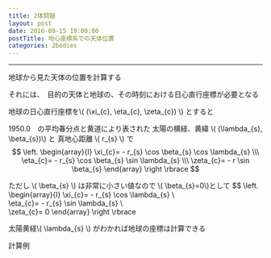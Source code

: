 ```yaml
---
title: 2体問題
layout: post
date: 2016-09-15 19:00:00
postTitle: 地心座標系での天体位置
categories: 2bodies
---
```


-------

地球から見た天体の位置を計算する

それには、　目的の天体と地球の、その時刻における日心直行座標が必要となる

地球の日心直行座標を\\( (\xi_{c}, \eta_{c}, \zeta_{c}) \\) とすると

1950.0　の平均春分点と黄道により表された
太陽の横経、黄緯 \\( (\lambda_{s}, \beta_{s})\\) と
真地心距離 \\( r_{s} \\) で
$$
\left.
\begin{array}{l}
\xi_{c}= - r_{s} \cos \beta_{s} \cos \lambda_{s} \\\
\eta_{c}= - r_{s} \cos \beta_{s} \sin \lambda_{s} \\\
\zeta_{c}= - r \sin \beta_{s}
\end{array}
\right
\rbrace
$$

ただし \\( \beta_{s} \\) は非常に小さい値なので \\( \beta_{s}=0\\)として
$$
\left.
\begin{array}{l}
\xi_{c}= - r_{s} \cos \lambda_{s} \\\
\eta_{c}= - r_{s} \sin \lambda_{s} \\\
\zeta_{c}= 0
\end{array}
\right
\rbrace

太陽黄経\\( \lambda_{s} \\) がわかれば地球の座標は計算できる


<label class="label label-info">計算例</label>



<script src="//code.jquery.com/jquery-1.11.3.js"></script>
<script src="{{site.url}}/js/three.js"></script>
<script src="{{site.url}}/js/celestial-calc.js"></script>
<script src="https://dl.dropboxusercontent.com/u/3587259/Code/Threejs/OrbitControls.js"></script>
<script src="http://d3js.org/d3.v3.js"></script>
<script src="{{site.url}}/js/d3draws.js"></script>
<script type="text/javascript" src="http://cdn.mathjax.org/mathjax/latest/MathJax.js?config=TeX-AMS-MML_SVG"></script>
<script src="https://cdn.rawgit.com/google/code-prettify/master/loader/run_prettify.js?skin=sons-of-obsidian"></script>
<script type="text/javascript">
var $window = $(window)
  // make code pretty
  $('pre').addClass('prettyprint');
  $('pre').css({"background":"#111",
                 "font-size":"1.05em",
                    "border":"0px"}
                );
  $('code').css({"font-size":"1.05em","color":"#f00"});
  $('canvas').css({"background":"#fff"});

var height = 600,
    width  = 700;
var pi2 = Math.PI * 2;
var pi = Math.PI;
var aDegree = Math.PI / 180;
var decStep = Math.PI / 18;


</script>